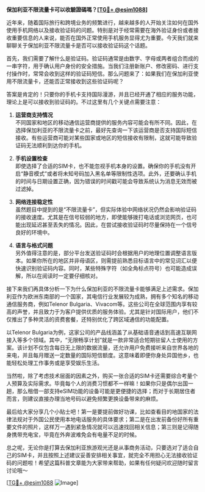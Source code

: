 **保加利亚不限流量卡可以收驗證碼嗎？[[TG💪+ @esim1088](https://t.me/s/esim1088)]**

近年来，随着国际旅行和跨境业务的频繁进行，越来越多的人开始关注如何在国外使用手机网络以及接收验证码的问题。特别是对于经常需要在海外验证身份或者接收重要信息的人来说，能否在国外正常使用手机服务显得尤为重要。今天我们就来聊聊关于保加利亚不限流量卡是否可以接收验证码这个话题。

首先，我们需要了解什么是验证码。验证码通常是由数字、字母或两者组合而成的一串字符，用于确认用户身份的安全措施。当我们注册新账户、修改密码、进行支付操作时，常常会收到这样的验证码短信。那么问题来了：如果我们在保加利亚使用不限流量卡，还能否正常接收到这些验证码呢？

答案是肯定的！只要你的手机卡支持国际漫游，并且已经开通了相应的服务功能，理论上是可以接收到验证码的。不过这里有几个关键点需要注意：

1. **运营商支持情况**  
   不同国家和地区的移动通信运营商提供的服务内容可能会有所不同。因此，在选择保加利亚的不限流量卡之前，最好先查询一下该运营商是否支持国际短信接收。有些运营商可能对某些国家或地区的短信接收有限制，这就可能导致验证码无法顺利到达你的手机。

2. **手机设置检查**  
   即使选择了合适的SIM卡，也不能忽视手机本身的设置。确保你的手机没有开启“静音模式”或者将未知号码加入黑名单等限制性选项。此外，还要确认手机的时间与日期设置正确，因为错误的时间戳可能会导致系统认为消息无效而被过滤掉。

3. **网络连接稳定性**  
   虽然题目中提到的是“不限流量卡”，但实际体验中网络状况仍然会影响验证码的接收速度。尤其是在信号较弱的地方，即使能够拨打电话或浏览网页，也可能出现延迟甚至丢失的情况。因此，在尝试接收验证码时尽量保持在一个信号良好的环境中。

4. **语言与格式问题**  
   另外值得注意的是，部分平台发送验证码时会根据用户的地理位置调整语言版本。如果你所在的地区并非母语区，则需提前熟悉目标语言中的常见词汇以便快速识别验证码内容。同时，某些特殊字符（如全角标点符号）也可能造成误解，所以在阅读时一定要仔细核对。

接下来我们再具体分析一下为什么保加利亚的不限流量卡能够满足上述需求。保加利亚作为欧洲东南部的一个国家，其电信行业发展较为成熟，拥有多个知名的移动通信服务商，例如Telenor Bulgaria、Vivacom等。这些公司在全球范围内享有较高的声誉，并且致力于为客户提供优质的服务体验。尤其是针对国际用户，他们不仅推出了多种灵活的资费套餐，还特别优化了跨区域通信的功能配置。

以Telenor Bulgaria为例，这家公司的产品线涵盖了从基础语音通话到高速互联网接入等多个领域。其中，“无限畅享计划”就是一款非常适合短期驻留人士使用的方案。该计划不仅包含每日无上限的数据流量，还允许用户免费接听来自世界各地的来电，并且每月赠送一定数量的国际短信额度。这意味着即便你身处异国他乡，也能轻松处理工作事务或是享受娱乐生活。

当然啦，除了考虑技术层面的因素之外，购买一张合适的SIM卡还需要综合考量个人预算及实际需求。毕竟每个人的消费习惯都不一样嘛！如果你只是偶尔出国一趟，那么租借一部支持eSIM功能的设备可能是更便捷的选择；而对于长期居住者而言，则建议直接办理当地号码以避免频繁更换设备带来的麻烦。

最后给大家分享几个小贴士吧！第一是要提前做好功课，比如查看目的地国家的法律法规对于外国公民使用本地电话服务的具体要求；第二是在出发前备份好所有重要文件的照片，这样万一遇到紧急情况就可以迅速找回相关信息；第三则是记得随身携带充电宝，毕竟在外奔波难免会有电量不足的时候。

总之呢，无论你是打算去保加利亚旅游观光还是从事商务活动，只要选对了适合自己的SIM卡，并且按照上述建议妥善安排相关事宜，就完全不用担心无法接收验证码的问题啦！希望这篇科普文章能为大家带来帮助，如果有任何疑问欢迎随时留言讨论哦～

[[TG💪+ @esim1088](https://t.me/s/esim1088) ![Image](https://i.postimg.cc/4NQfJmqS/Snipaste-2025-05-13-00-14-12.png)]